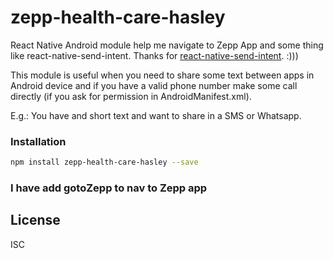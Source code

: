# zepp-health-care-hasley

React Native Android module help me navigate to Zepp App and some thing like react-native-send-intent. Thanks for [react-native-send-intent](https://www.npmjs.com/package/react-native-send-intent). :)))

This module is useful when you need to share some text between apps in Android device and if you have a valid phone number make some call directly (if you ask for permission in AndroidManifest.xml).

E.g.: You have and short text and want to share in a SMS or Whatsapp.

### Installation

```bash
npm install zepp-health-care-hasley --save
```

### I have add gotoZepp to nav to Zepp app

## License

ISC